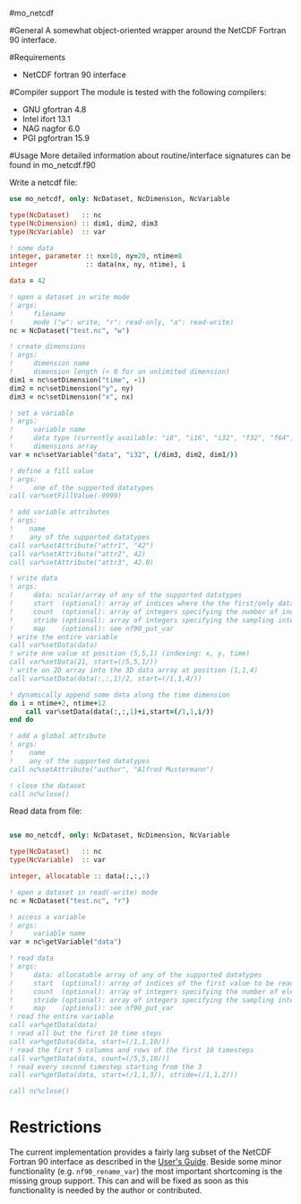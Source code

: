 #mo_netcdf

#General
A somewhat object-oriented wrapper around the NetCDF Fortran 90 interface.

#Requirements
- NetCDF fortran 90 interface

#Compiler support
The module is tested with the following compilers:
- GNU gfortran 4.8
- Intel ifort 13.1 
- NAG nagfor 6.0
- PGI pgfortran 15.9

#Usage
More detailed information about routine/interface signatures can be found in mo_netcdf.f90

Write a netcdf file:

```fortran
use mo_netcdf, only: NcDataset, NcDimension, NcVariable

type(NcDataset)   :: nc
type(NcDimension) :: dim1, dim2, dim3
type(NcVariable)  :: var

! some data
integer, parameter :: nx=10, ny=20, ntime=8
integer            :: data(nx, ny, ntime), i

data = 42

! open a dataset in write mode
! args:
!     filename
!     mode ("w": write, "r": read-only, "a": read-write)
nc = NcDataset("test.nc", "w") 

! create dimensions
! args:
!     dimension name 
!     dimension length (< 0 for an unlimited dimension)
dim1 = nc%setDimension("time", -1)
dim2 = nc%setDimension("y", ny)
dim3 = nc%setDimension("x", nx)

! set a variable
! args:
!     variable name
!     data type (currently available: "i8", "i16", "i32", "f32", "f64")
!     dimensions array
var = nc%setVariable("data", "i32", (/dim3, dim2, dim1/))

! define a fill value
! args:
!     one of the supported datatypes
call var%setFillValue(-9999)

! add variable attributes
! args:
!    name
!    any of the supported datatypes
call var%setAttribute("attr1", "42")
call var%setAttribute("attr2", 42)
call var%setAttribute("attr3", 42.0)

! write data
! args:
!     data: scalar/array of any of the supported datatypes
!     start  (optional): array of indices where the the first/only data value will be written
!     count  (optional): array of integers specifying the number of indices along selected along each dimension
!     stride (optional): array of integers specifying the sampling interval of each dimension 
!     map    (optional): see nf90_put_var 
! write the entire variable
call var%setData(data)
! write one value at position (5,5,1) (indexing: x, y, time)
call var%setData(21, start=(/5,5,1/))
! write on 2D array into the 3D data array at position (1,1,4)
call var%setData(data(:,:,1)/2, start=(/1,1,4/))

! dynamically append some data along the time dimension
do i = ntime+2, ntime+12
    call var%setData(data(:,:,1)+i,start=(/1,1,i/))
end do

! add a global attribute
! args:
!    name
!    any of the supported datatypes
call nc%setAttribute("author", "Alfred Mustermann")

! close the dataset
call nc%close()
```

Read data from file:

```fortran

use mo_netcdf, only: NcDataset, NcDimension, NcVariable

type(NcDataset)   :: nc
type(NcVariable)  :: var

integer, allocatable :: data(:,:,:)

! open a dataset in read(-write) mode
nc = NcDataset("test.nc", "r")

! access a variable
! args:
!     variable name
var = nc%getVariable("data")

! read data
! args:
!     data: allocatable array of any of the supported datatypes
!     start  (optional): array of indices of the first value to be read
!     count  (optional): array of integers specifying the number of elements to read along each dimension
!     stride (optional): array of integers specifying the sampling interval of each dimension 
!     map    (optional): see nf90_put_var 
! read the entire variable
call var%getData(data)
! read all but the first 10 time steps
call var%getData(data, start=(/1,1,10/))
! read the first 5 columns and rows of the first 10 timesteps
call var%getData(data, count=(/5,5,10/))
! read every second timestep starting from the 3
call var%getData(data, start=(/1,1,3/), stride=(/1,1,2/))

call nc%close()

```

# Restrictions
The current implementation provides a fairly larg subset of the NetCDF Fortran 90 interface as 
described in the [User's Guide](http://www.csar.cfs.ac.uk/user_information/software/environment/guide.book.pdf).
Beside some minor functionality (e.g. ```nf90_rename_var```) the most important shortcoming is the missing 
group support. This can and will be fixed as soon as this functionality is needed by the author or contributed.


